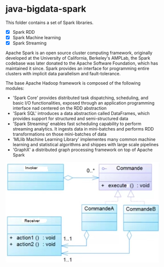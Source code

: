 java-bigdata-spark
==========================

This folder contains a set of Spark libraries.

- [x] Spark RDD
- [x] Spark Machine learning
- [x] Spark Streaming

Apache Spark is an open source cluster computing framework, originally developed at the University of California, Berkeley's AMPLab, the Spark codebase was later donated to the Apache Software Foundation, which has maintained it since. Spark provides an interface for programming entire clusters with implicit data parallelism and fault-tolerance.

The base Apache Hadoop framework is composed of the following modules:

- 'Spark Core'   provides distributed task dispatching, scheduling, and basic I/O functionalities, exposed through an application programming interface nad centered on the RDD abstraction
- 'Spark SQL'  introduces a data abstraction called DataFrames, which provides support for structured and semi-structured data
- 'Spark Streaming'  enables fast scheduling capability to perform streaming analytics. It ingests data in mini-batches and performs RDD transformations on those mini-batches of data
- 'MLlib Machine Learning Library'  implementes many common machine learning and statistical algorithms and shippes with large scale pipelines
- 'GraphX'   a distributed graph processing framework on top of Apache Spark

![alt text](https://github.com/FaroukBENGHARSSALLAH/design-pattern/blob/master/dp-behavioral/dp-behavioral-command/dp-behavioral-command.jpg "Spark Components")

